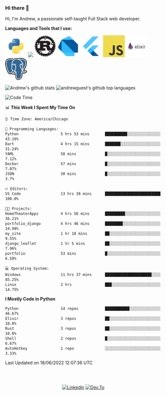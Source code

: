 ### Hi there 👋

Hi, I'm Andrew, a passionate self-taught Full Stack web developer.

**Languages and Tools that I use:**  

<code><img height="70" src="https://raw.githubusercontent.com/github/explore/80688e429a7d4ef2fca1e82350fe8e3517d3494d/topics/python/python.png"></code>
<code><img height="70" src="https://fastapi.tiangolo.com/img/logo-margin/logo-teal.png"></code>
<code><img height="70" src="https://raw.githubusercontent.com/github/explore/80688e429a7d4ef2fca1e82350fe8e3517d3494d/topics/rust/rust.png"></code>
<code><img height="70" src="https://raw.githubusercontent.com/github/explore/80688e429a7d4ef2fca1e82350fe8e3517d3494d/topics/dart/dart.png"></code>
<code><img height="70" src="https://raw.githubusercontent.com/github/explore/cebd63002168a05a6a642f309227eefeccd92950/topics/flutter/flutter.png"></code>
<code><img height="70" src="https://raw.githubusercontent.com/github/explore/80688e429a7d4ef2fca1e82350fe8e3517d3494d/topics/javascript/javascript.png"></code>
<code><img height="70" src="https://raw.githubusercontent.com/github/explore/d106aa3f6fa091ab80ab5c8cf0d931baff3caaea/topics/elixir/elixir.png"></code>
<code><img height="70" src="https://raw.githubusercontent.com/github/explore/80688e429a7d4ef2fca1e82350fe8e3517d3494d/topics/postgresql/postgresql.png"></code>

![Andrew's github stats](https://github-readme-stats.vercel.app/api?username=andrewguest&show_icons=true&theme=vue-dark&count_private=true)
<img height="180em" src="https://github-readme-stats.vercel.app/api/top-langs/?username=andrewguest&theme=vue-dark&layout=compact" alt="andrewguest's github top languages" />

<!--START_SECTION:waka-->
![Code Time](http://img.shields.io/badge/Code%20Time-1%2C158%20hrs%2022%20mins-blue)

📊 **This Week I Spent My Time On** 

```text
⌚︎ Time Zone: America/Chicago

💬 Programming Languages: 
Python                   5 hrs 53 mins       ██████████░░░░░░░░░░░░░░░   43.16% 
Dart                     4 hrs 15 mins       ███████░░░░░░░░░░░░░░░░░░   31.24% 
YAML                     58 mins             █░░░░░░░░░░░░░░░░░░░░░░░░   7.12% 
Docker                   57 mins             █░░░░░░░░░░░░░░░░░░░░░░░░   7.07% 
JSON                     30 mins             █░░░░░░░░░░░░░░░░░░░░░░░░   3.7%

🔥 Editors: 
VS Code                  13 hrs 38 mins      █████████████████████████   100.0%

🐱‍💻 Projects: 
HomeTheaterApps          4 hrs 56 mins       █████████░░░░░░░░░░░░░░░░   36.21% 
portfolio_django         4 hrs 46 mins       ████████░░░░░░░░░░░░░░░░░   34.98% 
my_site                  1 hr 18 mins        ██░░░░░░░░░░░░░░░░░░░░░░░   9.55% 
django_leaflet           1 hr 5 mins         ██░░░░░░░░░░░░░░░░░░░░░░░   7.96% 
portfolio                53 mins             █░░░░░░░░░░░░░░░░░░░░░░░░   6.58%

💻 Operating System: 
Windows                  11 hrs 37 mins      █████████████████████░░░░   85.25% 
Linux                    2 hrs               ███░░░░░░░░░░░░░░░░░░░░░░   14.75%

```

**I Mostly Code in Python** 

```text
Python                   14 repos            ███████████░░░░░░░░░░░░░░   46.67% 
Elixir                   3 repos             ██░░░░░░░░░░░░░░░░░░░░░░░   10.0% 
Rust                     3 repos             ██░░░░░░░░░░░░░░░░░░░░░░░   10.0% 
Shell                    2 repos             █░░░░░░░░░░░░░░░░░░░░░░░░   6.67% 
AutoHotkey               1 repo              ░░░░░░░░░░░░░░░░░░░░░░░░░   3.33%

```



 Last Updated on 18/06/2022 12:07:36 UTC
<!--END_SECTION:waka-->

<br><br>
<p align="center">
   <a href="https://www.linkedin.com/in/andrew-guest-a891759a" target="_blank"><img src="https://img.shields.io/badge/LinkedIn-0077B5?style=for-the-badge&logo=linkedin&logoColor=white" alt="Linkedin"></a>
  <a href="https://dev.to/aguest" target="_blank"><img src="https://img.shields.io/badge/Dev.to-0A0A0A?style=for-the-badge&logo=dev%2Eto&logoColor=white" alt="Dev.To"></a>
</p>
